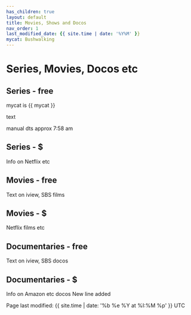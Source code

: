 ```yaml
---
has_children: true
layout: default
title: Movies, Shows and Docos
nav_order: 1
last_modified_date: {{ site.time | date: '%Y%M' }}
mycat: Bushwalking
---
```


# Series, Movies, Docos etc
## Series - free

mycat is {{ mycat }}

text

manual dts approx 7:58 am 

## Series - $
Info on Netflix etc
## Movies - free
Text on iview, SBS films
## Movies - $
Netflix films etc
## Documentaries - free
Text on iview, SBS docos
## Documentaries - $
Info on Amazon etc docos
New line added

<p class="text-small text-grey-dk-000 mb-0">
Page last modified: {{ site.time | date: '%b %e %Y at %I:%M %p' }}  UTC
</p> 
